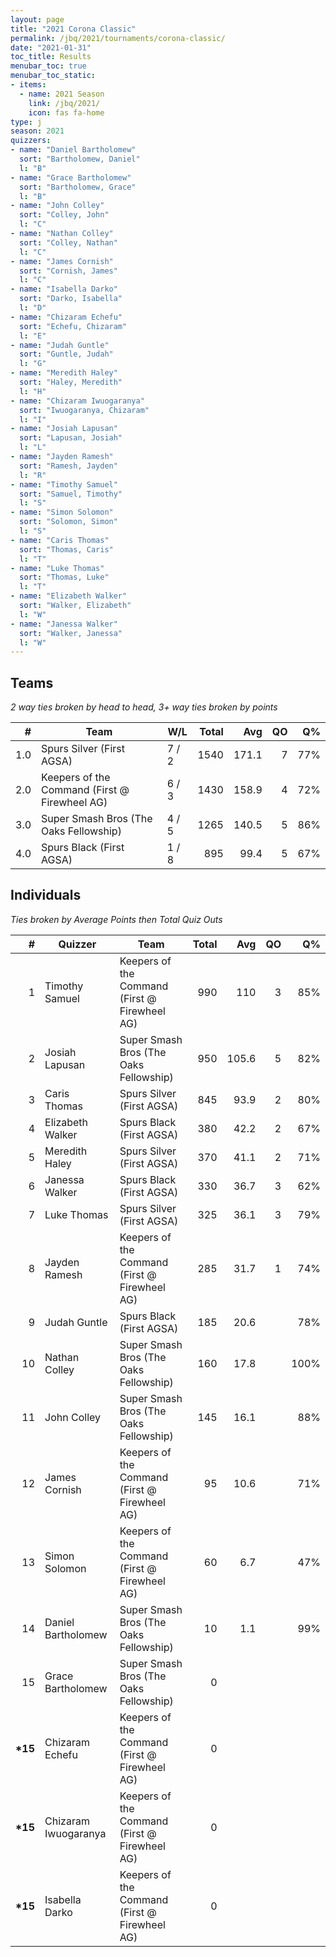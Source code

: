 ```yaml
---
layout: page
title: "2021 Corona Classic"
permalink: /jbq/2021/tournaments/corona-classic/
date: "2021-01-31"
toc_title: Results
menubar_toc: true
menubar_toc_static:
- items:
  - name: 2021 Season
    link: /jbq/2021/
    icon: fas fa-home
type: j
season: 2021
quizzers:
- name: "Daniel Bartholomew"
  sort: "Bartholomew, Daniel"
  l: "B"
- name: "Grace Bartholomew"
  sort: "Bartholomew, Grace"
  l: "B"
- name: "John Colley"
  sort: "Colley, John"
  l: "C"
- name: "Nathan Colley"
  sort: "Colley, Nathan"
  l: "C"
- name: "James Cornish"
  sort: "Cornish, James"
  l: "C"
- name: "Isabella Darko"
  sort: "Darko, Isabella"
  l: "D"
- name: "Chizaram Echefu"
  sort: "Echefu, Chizaram"
  l: "E"
- name: "Judah Guntle"
  sort: "Guntle, Judah"
  l: "G"
- name: "Meredith Haley"
  sort: "Haley, Meredith"
  l: "H"
- name: "Chizaram Iwuogaranya"
  sort: "Iwuogaranya, Chizaram"
  l: "I"
- name: "Josiah Lapusan"
  sort: "Lapusan, Josiah"
  l: "L"
- name: "Jayden Ramesh"
  sort: "Ramesh, Jayden"
  l: "R"
- name: "Timothy Samuel"
  sort: "Samuel, Timothy"
  l: "S"
- name: "Simon Solomon"
  sort: "Solomon, Simon"
  l: "S"
- name: "Caris Thomas"
  sort: "Thomas, Caris"
  l: "T"
- name: "Luke Thomas"
  sort: "Thomas, Luke"
  l: "T"
- name: "Elizabeth Walker"
  sort: "Walker, Elizabeth"
  l: "W"
- name: "Janessa Walker"
  sort: "Walker, Janessa"
  l: "W"
---
```


## Teams

*2 way ties broken by head to head, 3+ way ties broken by points*

|    # | Team                                          | W/L   | Total |   Avg |   QO |   Q% |
| ---: | --------------------------------------------- | ----- | ----: | ----: | ---: | ---: |
|  1.0 | Spurs Silver (First AGSA)                     | 7 / 2 |  1540 | 171.1 |    7 |  77% |
|  2.0 | Keepers of the Command (First @ Firewheel AG) | 6 / 3 |  1430 | 158.9 |    4 |  72% |
|  3.0 | Super Smash Bros (The Oaks Fellowship)        | 4 / 5 |  1265 | 140.5 |    5 |  86% |
|  4.0 | Spurs Black (First AGSA)                      | 1 / 8 |   895 |  99.4 |    5 |  67% |

## Individuals

*Ties broken by Average Points then Total Quiz Outs*

|        # | Quizzer              | Team                                          | Total |   Avg |   QO |   Q% |
| -------: | -------------------- | --------------------------------------------- | ----: | ----: | ---: | ---: |
|        1 | Timothy Samuel       | Keepers of the Command (First @ Firewheel AG) |   990 |   110 |    3 |  85% |
|        2 | Josiah Lapusan       | Super Smash Bros (The Oaks Fellowship)        |   950 | 105.6 |    5 |  82% |
|        3 | Caris Thomas         | Spurs Silver (First AGSA)                     |   845 |  93.9 |    2 |  80% |
|        4 | Elizabeth Walker     | Spurs Black (First AGSA)                      |   380 |  42.2 |    2 |  67% |
|        5 | Meredith Haley       | Spurs Silver (First AGSA)                     |   370 |  41.1 |    2 |  71% |
|        6 | Janessa Walker       | Spurs Black (First AGSA)                      |   330 |  36.7 |    3 |  62% |
|        7 | Luke Thomas          | Spurs Silver (First AGSA)                     |   325 |  36.1 |    3 |  79% |
|        8 | Jayden Ramesh        | Keepers of the Command (First @ Firewheel AG) |   285 |  31.7 |    1 |  74% |
|        9 | Judah Guntle         | Spurs Black (First AGSA)                      |   185 |  20.6 |      |  78% |
|       10 | Nathan Colley        | Super Smash Bros (The Oaks Fellowship)        |   160 |  17.8 |      | 100% |
|       11 | John Colley          | Super Smash Bros (The Oaks Fellowship)        |   145 |  16.1 |      |  88% |
|       12 | James Cornish        | Keepers of the Command (First @ Firewheel AG) |    95 |  10.6 |      |  71% |
|       13 | Simon Solomon        | Keepers of the Command (First @ Firewheel AG) |    60 |   6.7 |      |  47% |
|       14 | Daniel Bartholomew   | Super Smash Bros (The Oaks Fellowship)        |    10 |   1.1 |      |  99% |
|       15 | Grace Bartholomew    | Super Smash Bros (The Oaks Fellowship)        |     0 |       |      |      |
| **\*15** | Chizaram Echefu      | Keepers of the Command (First @ Firewheel AG) |     0 |       |      |      |
| **\*15** | Chizaram Iwuogaranya | Keepers of the Command (First @ Firewheel AG) |     0 |       |      |      |
| **\*15** | Isabella Darko       | Keepers of the Command (First @ Firewheel AG) |     0 |       |      |      |
